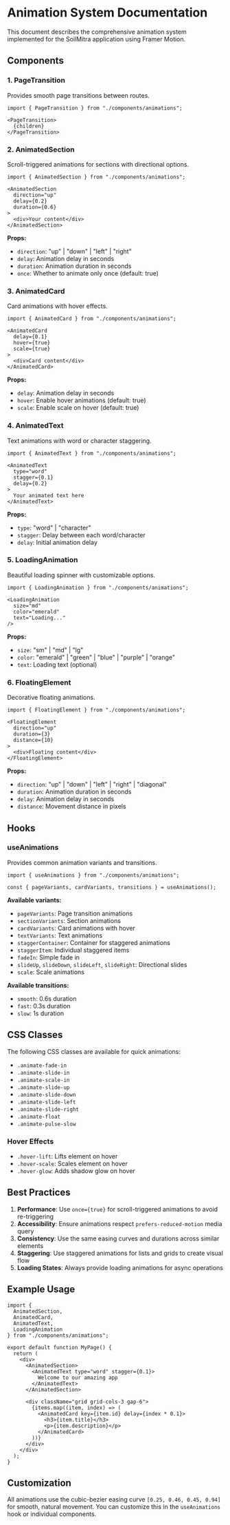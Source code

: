 # Animation System Documentation

This document describes the comprehensive animation system implemented for the SoilMitra application using Framer Motion.

## Components

### 1. PageTransition
Provides smooth page transitions between routes.

```tsx
import { PageTransition } from "./components/animations";

<PageTransition>
  {children}
</PageTransition>
```

### 2. AnimatedSection
Scroll-triggered animations for sections with directional options.

```tsx
import { AnimatedSection } from "./components/animations";

<AnimatedSection 
  direction="up" 
  delay={0.2} 
  duration={0.6}
>
  <div>Your content</div>
</AnimatedSection>
```

**Props:**
- `direction`: "up" | "down" | "left" | "right"
- `delay`: Animation delay in seconds
- `duration`: Animation duration in seconds
- `once`: Whether to animate only once (default: true)

### 3. AnimatedCard
Card animations with hover effects.

```tsx
import { AnimatedCard } from "./components/animations";

<AnimatedCard 
  delay={0.1} 
  hover={true} 
  scale={true}
>
  <div>Card content</div>
</AnimatedCard>
```

**Props:**
- `delay`: Animation delay in seconds
- `hover`: Enable hover animations (default: true)
- `scale`: Enable scale on hover (default: true)

### 4. AnimatedText
Text animations with word or character staggering.

```tsx
import { AnimatedText } from "./components/animations";

<AnimatedText 
  type="word" 
  stagger={0.1} 
  delay={0.2}
>
  Your animated text here
</AnimatedText>
```

**Props:**
- `type`: "word" | "character"
- `stagger`: Delay between each word/character
- `delay`: Initial animation delay

### 5. LoadingAnimation
Beautiful loading spinner with customizable options.

```tsx
import { LoadingAnimation } from "./components/animations";

<LoadingAnimation 
  size="md" 
  color="emerald" 
  text="Loading..."
/>
```

**Props:**
- `size`: "sm" | "md" | "lg"
- `color`: "emerald" | "green" | "blue" | "purple" | "orange"
- `text`: Loading text (optional)

### 6. FloatingElement
Decorative floating animations.

```tsx
import { FloatingElement } from "./components/animations";

<FloatingElement 
  direction="up" 
  duration={3} 
  distance={10}
>
  <div>Floating content</div>
</FloatingElement>
```

**Props:**
- `direction`: "up" | "down" | "left" | "right" | "diagonal"
- `duration`: Animation duration in seconds
- `delay`: Animation delay in seconds
- `distance`: Movement distance in pixels

## Hooks

### useAnimations
Provides common animation variants and transitions.

```tsx
import { useAnimations } from "./components/animations";

const { pageVariants, cardVariants, transitions } = useAnimations();
```

**Available variants:**
- `pageVariants`: Page transition animations
- `sectionVariants`: Section animations
- `cardVariants`: Card animations with hover
- `textVariants`: Text animations
- `staggerContainer`: Container for staggered animations
- `staggerItem`: Individual staggered items
- `fadeIn`: Simple fade in
- `slideUp`, `slideDown`, `slideLeft`, `slideRight`: Directional slides
- `scale`: Scale animations

**Available transitions:**
- `smooth`: 0.6s duration
- `fast`: 0.3s duration
- `slow`: 1s duration

## CSS Classes

The following CSS classes are available for quick animations:

- `.animate-fade-in`
- `.animate-slide-in`
- `.animate-scale-in`
- `.animate-slide-up`
- `.animate-slide-down`
- `.animate-slide-left`
- `.animate-slide-right`
- `.animate-float`
- `.animate-pulse-slow`

### Hover Effects

- `.hover-lift`: Lifts element on hover
- `.hover-scale`: Scales element on hover
- `.hover-glow`: Adds shadow glow on hover

## Best Practices

1. **Performance**: Use `once={true}` for scroll-triggered animations to avoid re-triggering
2. **Accessibility**: Ensure animations respect `prefers-reduced-motion` media query
3. **Consistency**: Use the same easing curves and durations across similar elements
4. **Staggering**: Use staggered animations for lists and grids to create visual flow
5. **Loading States**: Always provide loading animations for async operations

## Example Usage

```tsx
import { 
  AnimatedSection, 
  AnimatedCard, 
  AnimatedText,
  LoadingAnimation 
} from "./components/animations";

export default function MyPage() {
  return (
    <div>
      <AnimatedSection>
        <AnimatedText type="word" stagger={0.1}>
          Welcome to our amazing app
        </AnimatedText>
      </AnimatedSection>
      
      <div className="grid grid-cols-3 gap-6">
        {items.map((item, index) => (
          <AnimatedCard key={item.id} delay={index * 0.1}>
            <h3>{item.title}</h3>
            <p>{item.description}</p>
          </AnimatedCard>
        ))}
      </div>
    </div>
  );
}
```

## Customization

All animations use the cubic-bezier easing curve `[0.25, 0.46, 0.45, 0.94]` for smooth, natural movement. You can customize this in the `useAnimations` hook or individual components.
